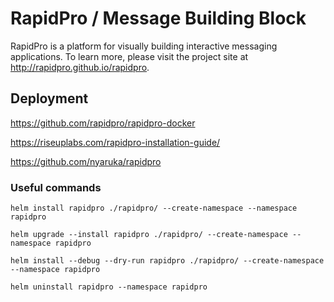 # RapidPro / Message Building Block
RapidPro is a platform for visually building interactive messaging applications. To learn more, please visit the project site at http://rapidpro.github.io/rapidpro.

## Deployment

https://github.com/rapidpro/rapidpro-docker

https://riseuplabs.com/rapidpro-installation-guide/

https://github.com/nyaruka/rapidpro



### Useful commands

```shell
helm install rapidpro ./rapidpro/ --create-namespace --namespace rapidpro
```

```shell
helm upgrade --install rapidpro ./rapidpro/ --create-namespace --namespace rapidpro
```

```shell
helm install --debug --dry-run rapidpro ./rapidpro/ --create-namespace --namespace rapidpro
```

```shell
helm uninstall rapidpro --namespace rapidpro
```
